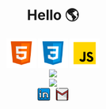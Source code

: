 <h1 align="center">
  Hello 🌎 
</h1>

<!--Languages-->

<div align="center">
<a href = "https://developer.mozilla.org/pt-BR/docs/Web/HTML" > <img src = "images/languages/html.png" width =60px alt =  "HTML" /></a>
<a href = "https://developer.mozilla.org/pt-BR/docs/Web/CSS/Reference"> <img src = "images/languages/css.png" width = 60px alt = "CSS" /></a>
<a href = "https://developer.mozilla.org/pt-BR/docs/Learn/JavaScript"> <img src = "images/languages/js.png" alt ="JavaScript" width = 60px /></a>
</div>

<!--Languages-->

<!--Github stats-->

<div align = "center">
<a href = "https://github.com/AdynanAraujo"> <img width = 400px src = "https://github-readme-stats.vercel.app/api?username=adynanaraujo&theme=graywhite&show_icons=true"/>
</div> </a>

<!--Github stats-->

<!--Most Used Languages-->

<div align = center>
<a href = "https://github.com/AdynanAraujo"> <img width = 400px src = "https://github-readme-stats.vercel.app/api/top-langs/?username=adynanaraujo&layout=compact"/> </a>
</div>

<!--Most Used Languages-->

<!--Contact me -->

<div align="center">
  <a href="https://www.linkedin.com/in/adynanaraujo/"><img src="images/connect/in.png" width = 25px/></a>&nbsp;&nbsp;
  <a href="mailto:adynan268@gmail.com"><img src="images/connect/gmail.png" alt="email" width = 25px/></a>
</div>

<!--Contact me -->
